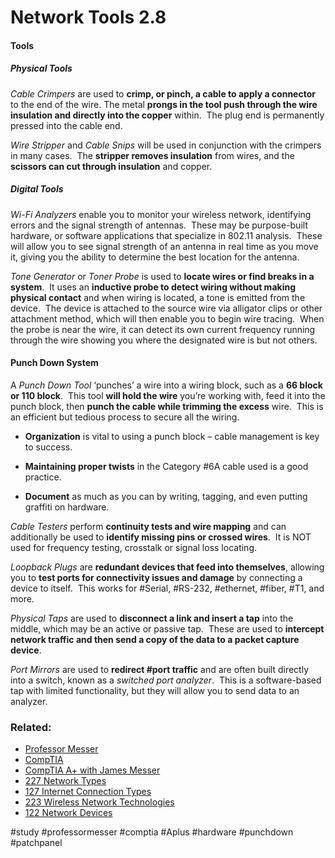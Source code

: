 # Network Tools 2.8

#### Tools

##### Physical Tools

*Cable Crimpers* are used to **crimp, or pinch, a cable to apply a connector** to the end of the wire. The metal **prongs in the tool push through the wire insulation and directly into the copper** within.  The plug end is permanently pressed into the cable end.

*Wire Stripper* and *Cable Snips* will be used in conjunction with the crimpers in many cases.  The **stripper removes insulation** from wires, and the **scissors can cut through insulation** and copper.

##### Digital Tools

*Wi-Fi Analyzers* enable you to monitor your wireless network, identifying errors and the signal strength of antennas.  These may be purpose-built hardware, or software applications that specialize in 802.11 analysis.  These will allow you to see signal strength of an antenna in real time as you move it, giving you the ability to determine the best location for the antenna.

*Tone Generator* or *Toner Probe* is used to **locate wires or find breaks in a system**.  It uses an **inductive probe to detect wiring without making physical contact** and when wiring is located, a tone is emitted from the device.  The device is attached to the source wire via alligator clips or other attachment method, which will then enable you to begin wire tracing.  When the probe is near the wire, it can detect its own current frequency running through the wire showing you where the designated wire is but not others.

#### Punch Down System

A *Punch Down Tool* ‘punches’ a wire into a wiring block, such as a **66 block or 110 block**.  This tool **will hold the wire** you’re working with, feed it into the punch block, then **punch the cable while trimming the excess** wire.  This is an efficient but tedious process to secure all the wiring. 

- **Organization** is vital to using a punch block – cable management is key to success.

- **Maintaining proper twists** in the Category #6A cable used is a good practice.

- **Document** as much as you can by writing, tagging, and even putting graffiti on hardware.

*Cable Testers* perform **continuity tests and wire mapping** and can additionally be used to **identify missing pins or crossed wires**.  It is NOT used for frequency testing, crosstalk or signal loss locating.

*Loopback Plugs* are **redundant devices that feed into themselves**, allowing you to **test ports for connectivity issues and damage** by connecting a device to itself.  This works for #Serial, #RS-232, #ethernet, #fiber, #T1, and more.

*Physical Taps* are used to **disconnect a link and insert a tap** into the middle, which may be an active or passive tap.  These are used to **intercept network traffic and then send a copy of the data to a packet capture device**. 

*Port Mirrors* are used to **redirect #port traffic** and are often built directly into a switch, known as a *switched port analyzer*.  This is a software-based tap with limited functionality, but they will allow you to send data to an analyzer.


### Related:

- [Professor Messer](https://www.professormesser.com/free-a-plus-training/220-1101/220-1101-video/network-tools-220-1101/ "Professor Messer A+ Guide")
- [CompTIA](https://www.comptia.org/ "CompTIA Homepage")
- [CompTIA A+ with James Messer](CompTIA%20A+%20with%20James%20Messer.md)
- [227 Network Types](227%20Network%20Types.md)
- [127 Internet Connection Types](127%20Internet%20Connection%20Types.md)
- [223 Wireless Network Technologies](223%20Wireless%20Network%20Technologies.md)
- [122 Network Devices](122%20Network%20Devices.md)

#study #professormesser #comptia #Aplus #hardware #punchdown #patchpanel